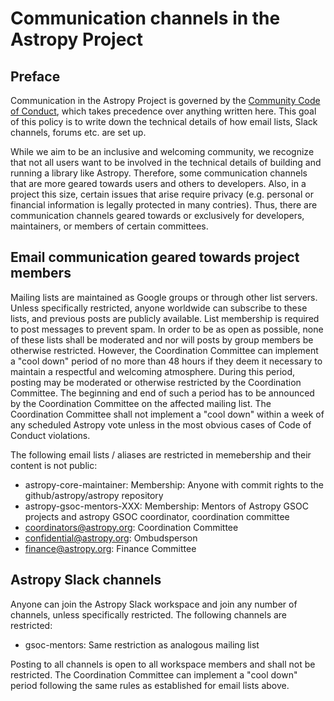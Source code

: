# Communication channels in the Astropy Project

## Preface

Communication in the Astropy Project is governed by the [Community
Code of Conduct](https://www.astropy.org/code_of_conduct.html), which
takes precedence over anything written here. This goal of this policy is
to write down the technical details of how email lists, Slack
channels, forums etc. are set up.

While we aim to be an inclusive and welcoming community, we
recognize that not all users want to be involved in the technical
details of building and running a library like Astropy. Therefore, some
communication channels that are more geared towards users and others
to developers. Also, in a project this size, certain issues that
arise require privacy (e.g. personal or financial information is
legally protected in many contries). Thus, there are communication
channels geared towards or exclusively for developers, maintainers, or
members of certain committees.


## Email communication geared towards project members

Mailing lists are maintained as Google groups or through other list
servers. Unless specifically restricted, anyone worldwide can
subscribe to these lists, and previous posts are publicly
available. List membership is required to post messages to prevent
spam.  In order to be as open as possible, none of these lists shall
be moderated and nor will posts by group members be otherwise
restricted. However, the Coordination Committee can implement a "cool
down" period of no more than 48 hours if they deem it necessary to
maintain a respectful and welcoming atmosphere. During this period,
posting may be moderated or otherwise restricted by the Coordination
Committee. The beginning and end of such a period has to be announced
by the Coordination Committee on the affected mailing list. The
Coordination Committee shall not implement a "cool down" within a week
of any scheduled Astropy vote unless in the most obvious cases of Code
of Conduct violations.


The following email lists / aliases are restricted in memebership and
their content is not public:

- astropy-core-maintainer: Membership: Anyone with commit rights to the github/astropy/astropy repository
- astropy-gsoc-mentors-XXX: Membership: Mentors of Astropy GSOC projects and astropy GSOC coordinator, coordination committee
- coordinators@astropy.org: Coordination Committee
- confidential@astropy.org: Ombudsperson
- finance@astropy.org: Finance Committee


## Astropy Slack channels
Anyone can join the Astropy Slack workspace and join any number of channels, unless specifically restricted. The following channels are restricted:

- gsoc-mentors: Same restriction as analogous mailing list

Posting to all channels is open to all workspace members and shall
not be restricted. The Coordination Committee can implement a "cool
down" period following the same rules as established for email lists
above.
